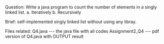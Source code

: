 Question: 
  Write a java program to count the number of elements in a singly linked list.
    a. Iteratively b. Recursively

Brief:
  self-implemented singly linked list without using any libray.

Files related:
  Q4.java                   --- the java file with all codes
  Assignment2_Q4            --- pdf version of Q4.java with OUTPUT result
